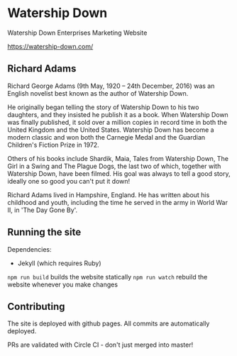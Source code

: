 # Watership Down

Watership Down Enterprises Marketing Website

<https://watership-down.com/>

## Richard Adams

Richard George Adams (9th May, 1920 – 24th December, 2016) was an English novelist best known as the author of Watership Down.

He originally began telling the story of Watership Down to his two daughters, and they insisted he publish it as a book. When Watership Down was finally published, it sold over a million copies in record time in both the United Kingdom and the United States. Watership Down has become a modern classic and won both the Carnegie Medal and the Guardian Children's Fiction Prize in 1972.

Others of his books include Shardik, Maia, Tales from Watership Down, The Girl in a Swing and The Plague Dogs, the last two of which, together with Watership Down, have been filmed. His goal was always to tell a good story, ideally one so good you can't put it down!

Richard Adams lived in Hampshire, England. He has written about his childhood and youth, including the time he served in the army in World War II, in 'The Day Gone By'.

## Running the site

Dependencies:
- Jekyll (which requires Ruby)

`npm run build` builds the website statically
`npm run watch` rebuild the website whenever you make changes

## Contributing

The site is deployed with github pages. All commits are automatically deployed.

PRs are validated with Circle CI - don't just merged into master!

